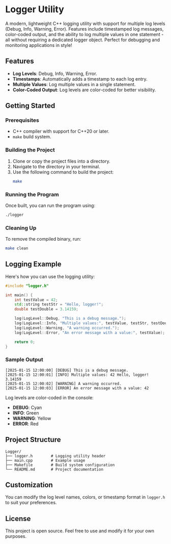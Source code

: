# Logger Utility

A modern, lightweight C++ logging utility with support for multiple log levels (Debug, Info, Warning, Error). Features include timestamped log messages, color-coded output, and the ability to log multiple values in one statement - all without requiring a dedicated logger object. Perfect for debugging and monitoring applications in style!

## Features

- **Log Levels**: Debug, Info, Warning, Error.
- **Timestamps**: Automatically adds a timestamp to each log entry.
- **Multiple Values**: Log multiple values in a single statement.
- **Color-Coded Output**: Log levels are color-coded for better visibility.

## Getting Started

### Prerequisites

- C++ compiler with support for C++20 or later.
- `make` build system.

### Building the Project

1. Clone or copy the project files into a directory.
2. Navigate to the directory in your terminal.
3. Use the following command to build the project:
   ```bash
   make
   ```

### Running the Program

Once built, you can run the program using:
```bash
./logger
```

### Cleaning Up

To remove the compiled binary, run:
```bash
make clean
```

## Logging Example

Here's how you can use the logging utility:

```cpp
#include "logger.h"

int main() {
    int testValue = 42;
    std::string testStr = "Hello, logger!";
    double testDouble = 3.14159;

    log(LogLevel::Debug, "This is a debug message.");
    log(LogLevel::Info, "Multiple values:", testValue, testStr, testDouble);
    log(LogLevel::Warning, "A warning occurred.");
    log(LogLevel::Error, "An error message with a value:", testValue);

    return 0;
}
```

### Sample Output

```text
[2025-01-15 12:00:00] [DEBUG] This is a debug message.
[2025-01-15 12:00:01] [INFO] Multiple values: 42 Hello, logger! 3.14159
[2025-01-15 12:00:02] [WARNING] A warning occurred.
[2025-01-15 12:00:03] [ERROR] An error message with a value: 42
```

Log levels are color-coded in the console:
- **DEBUG**: Cyan
- **INFO**: Green
- **WARNING**: Yellow
- **ERROR**: Red

## Project Structure

```plaintext
Logger/
├── logger.h        # Logging utility header
├── main.cpp        # Example usage
├── Makefile        # Build system configuration
└── README.md       # Project documentation
```

## Customization

You can modify the log level names, colors, or timestamp format in `logger.h` to suit your preferences.

## License

This project is open source. Feel free to use and modify it for your own purposes.
